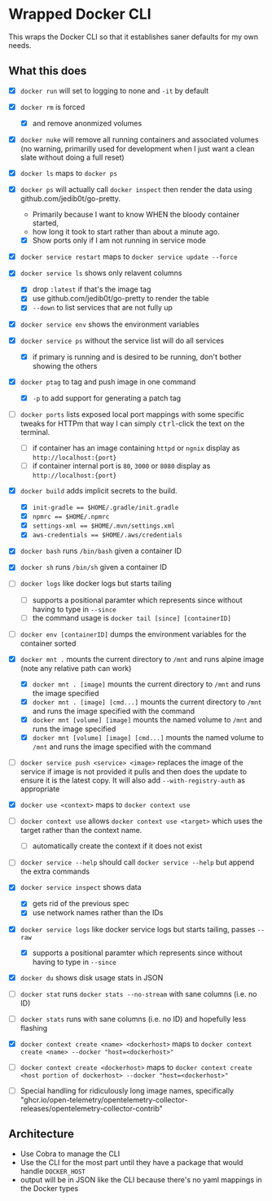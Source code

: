 # Wrapped Docker CLI

This wraps the Docker CLI so that it establishes saner defaults for my own needs.

## What this does

- [x] `docker run` will set to logging to none and `-it` by default

- [x] `docker rm` is forced
  - [x] and remove anonmized volumes
- [x] `docker nuke` will remove all running containers and associated volumes (no warning, primarilly used for development when I just want a clean slate without doing a full reset)
- [x] `docker ls` maps to `docker ps`
- [x] `docker ps` will actually call `docker inspect` then render the data using github.com/jedib0t/go-pretty.
  - Primarily because I want to know WHEN the bloody container started,
  - how long it took to start rather than about a minute ago.
  - [x] Show ports only if I am not running in service mode
- [x] `docker service restart` maps to `docker service update --force`
- [x] `docker service ls` shows only relavent columns
  - [x] drop `:latest` if that's the image tag
  - [x] use github.com/jedib0t/go-pretty to render the table
  - [x] `--down` to list services that are not fully up
- [x] `docker service env` shows the environment variables
- [x] `docker service ps` without the service list will do all services
  - [x] if primary is running and is desired to be running, don't bother showing the others
- [x] `docker ptag` to tag and push image in one command
  - [x] `-p` to add support for generating a patch tag
- [ ] `docker ports` lists exposed local port mappings with some specific tweaks for HTTPm that way I can simply <kbd>ctrl</kbd>-click the text on the terminal.
  - [ ] if container has an image containing `httpd` or `ngnix` display as `http://localhost:{port}`
  - [ ] if container internal port is `80`, `3000` or `8080` display as `http://localhost:{port}`
- [x] `docker build` adds implicit secrets to the build.
  - [x] `init-gradle == $HOME/.gradle/init.gradle`
  - [x] `npmrc == $HOME/.npmrc`
  - [x] `settings-xml == $HOME/.mvn/settings.xml`
  - [x] `aws-credentials == $HOME/.aws/credentials`
- [x] `docker bash` runs `/bin/bash` given a container ID
- [x] `docker sh` runs `/bin/sh` given a container ID
- [ ] `docker logs` like docker logs but starts tailing
  - [ ] supports a positional paramter which represents since without having to type in `--since`
  - [ ] the command usage is `docker tail [since] [containerID]`
- [ ] `docker env [containerID]` dumps the environment variables for the container sorted
- [x] `docker mnt .` mounts the current directory to `/mnt` and runs alpine image (note any relative path can work)
  - [x] `docker mnt . [image]` mounts the current directory to `/mnt` and runs the image specified
  - [x] `docker mnt . [image] [cmd...]` mounts the current directory to `/mnt` and runs the image specified with the command
  - [x] `docker mnt [volume] [image]` mounts the named volume to `/mnt` and runs the image specified
  - [x] `docker mnt [volume] [image] [cmd...]` mounts the named volume to `/mnt` and runs the image specified with the command

- [ ] `docker service push <service> <image>` replaces the image of the service if image is not provided it pulls and then does the update to ensure it is the latest copy. It will also add `--with-registry-auth` as appropriate

- [x] `docker use <context>` maps to `docker context use`
- [ ] `docker context use` allows `docker context use <target>` which uses the target rather than the context name.
  - [ ] automatically create the context if it does not exist
- [ ] `docker service --help` should call `docker service --help` but append the extra commands
- [x] `docker service inspect` shows data
  - [x] gets rid of the previous spec
  - [x] use network names rather than the IDs
- [x] `docker service logs` like docker service logs but starts tailing, passes `--raw`
  - [x] supports a positional paramter which represents since without having to type in `--since`
- [x] `docker du` shows disk usage stats in JSON
- [ ] `docker stat` runs `docker stats --no-stream` with sane columns (i.e. no ID)
- [ ] `docker stats` runs with sane columns (i.e. no ID) and hopefully less flashing
- [x] `docker context create <name> <dockerhost>` maps to `docker context create <name> --docker "host=<dockerhost>"`
- [ ] `docker context create <dockerhost>` maps to `docker context create <host portion of dockerhost> --docker "host=<dockerhost>"`
- [ ] Special handling for ridiculously long image names, specifically "ghcr.io/open-telemetry/opentelemetry-collector-releases/opentelemetry-collector-contrib"

## Architecture

- Use Cobra to manage the CLI
- Use the CLI for the most part until they have a package that would handle `DOCKER_HOST`
- output will be in JSON like the CLI because there's no yaml mappings in the Docker types
